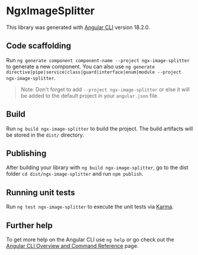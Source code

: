 # NgxImageSplitter

This library was generated with [Angular CLI](https://github.com/angular/angular-cli) version 18.2.0.

## Code scaffolding

Run `ng generate component component-name --project ngx-image-splitter` to generate a new component. You can also use `ng generate directive|pipe|service|class|guard|interface|enum|module --project ngx-image-splitter`.
> Note: Don't forget to add `--project ngx-image-splitter` or else it will be added to the default project in your `angular.json` file. 

## Build

Run `ng build ngx-image-splitter` to build the project. The build artifacts will be stored in the `dist/` directory.

## Publishing

After building your library with `ng build ngx-image-splitter`, go to the dist folder `cd dist/ngx-image-splitter` and run `npm publish`.

## Running unit tests

Run `ng test ngx-image-splitter` to execute the unit tests via [Karma](https://karma-runner.github.io).

## Further help

To get more help on the Angular CLI use `ng help` or go check out the [Angular CLI Overview and Command Reference](https://angular.dev/tools/cli) page.
